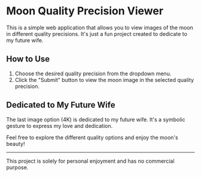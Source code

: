 # Moon Quality Precision Viewer

This is a simple web application that allows you to view images of the moon in different quality precisions. It's just a fun project created to dedicate to my future wife.

## How to Use

1. Choose the desired quality precision from the dropdown menu.
2. Click the "Submit" button to view the moon image in the selected quality precision.

## Dedicated to My Future Wife

The last image option (4K) is dedicated to my future wife. It's a symbolic gesture to express my love and dedication.

Feel free to explore the different quality options and enjoy the moon's beauty!

---

This project is solely for personal enjoyment and has no commercial purpose.
